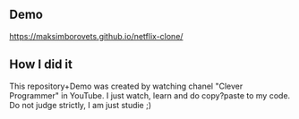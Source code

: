 ## Demo

https://maksimborovets.github.io/netflix-clone/

## How I did it

This repository+Demo was created by watching chanel "Clever Programmer" in YouTube.
I just watch, learn and do copy?paste to my code.
Do not judge strictly, I am just studie ;)
